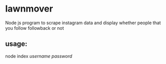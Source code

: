 # lawnmover
Node js program to scrape  instagram data and display whether people that you follow followback or not

## usage:

node index *username* *password*
